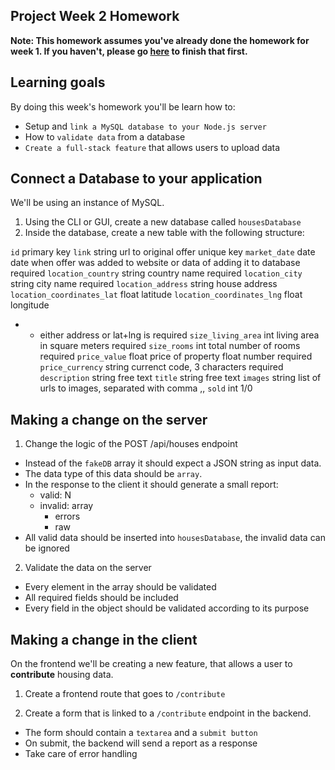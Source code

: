 ## Project Week 2 Homework

**Note: This homework assumes you've already done the homework for week 1. If you haven't, please go [here](week1.md) to finish that first.**

## Learning goals

By doing this week's homework you'll be learn how to:

- Setup and `link a MySQL database to your Node.js server`
- How to `validate data` from a database
- `Create a full-stack feature` that allows users to upload data

## Connect a Database to your application

We'll be using an instance of MySQL.

1. Using the CLI or GUI, create a new database called `housesDatabase`
2. Inside the database, create a new table with the following structure:

`id`
primary key
`link`
string
url to original offer
unique key
`market_date`
date
date when offer was added to website or data of adding it to database
required
`location_country`
string
country name
required
`location_city`
string
city name
required
`location_address`
string
house address
`location_coordinates_lat`
float
latitude
`location_coordinates_lng`
float
longitude

- - either address or lat+lng is required
    `size_living_area`
    int
    living area in square meters
    required
    `size_rooms`
    int
    total number of rooms
    required
    `price_value`
    float
    price of property
    float number
    required
    `price_currency`
    string
    currenct code, 3 characters
    required
    `description`
    string
    free text
    `title`
    string
    free text
    `images`
    string
    list of urls to images, separated with comma
    <url1>,<url2>,<url3>
    `sold`
    int
    1/0

## Making a change on the server

1. Change the logic of the POST /api/houses endpoint

- Instead of the `fakeDB` array it should expect a JSON string as input data.
- The data type of this data should be `array`.
- In the response to the client it should generate a small report:
  - valid: N
  - invalid: array
    - errors
    - raw
- All valid data should be inserted into `housesDatabase`, the invalid data can be ignored

2. Validate the data on the server

- Every element in the array should be validated
- All required fields should be included
- Every field in the object should be validated according to its purpose

## Making a change in the client

On the frontend we'll be creating a new feature, that allows a user to **contribute** housing data.

1. Create a frontend route that goes to `/contribute`

2. Create a form that is linked to a `/contribute` endpoint in the backend.

- The form should contain a `textarea` and a `submit button`
- On submit, the backend will send a report as a response
- Take care of error handling
